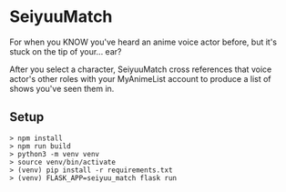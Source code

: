 # SeiyuuMatch
For when you KNOW you've heard an anime voice actor before, but it's stuck on the tip of your... ear?

After you select a character, SeiyuuMatch cross references that voice actor's other roles with your MyAnimeList account to produce a list of shows you've seen them in.

## Setup
```
> npm install
> npm run build
> python3 -m venv venv
> source venv/bin/activate
> (venv) pip install -r requirements.txt
> (venv) FLASK_APP=seiyuu_match flask run
```
